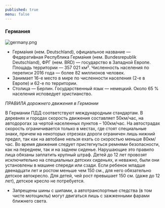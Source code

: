 ```yaml
---
published: true
menu: false
---
```

### Германия
![germany.png]({{site.baseurl}}images/germany.png)

- Герма́ния (нем. Deutschland), официальное название — Федерати́вная Респу́блика Герма́ния (нем. Bundesrepublik Deutschland), ФРГ (нем. BRD) — государство в Западной Европе. Площадь территории — 357 021 км². Численность населения по переписи 2016 года — более 82 миллионов человек.
- Занимает 16-е место в мире по численности населения (2-е в Европе) и 62-е по территории.
- Столица — Берлин. Государственный язык — немецкий. Около 65 % населения исповедует христианство.  
 
 _ПРАВИЛА дорожнего движения в Германии_  
   
В Германии ПДД соответствуют международным стандартам. В деревнях и городах скорость движения составляет 50км/час, на автодорогах за чертой населенных пунктов – 100км/час. На автострадах скорость ограничивается только в местах, где стоят специальные знаки, причем на некоторых отрезках дороги ограничен лишь нижний предел, так как на автобане нельзя ехать со скоростью меньше 80км/час. Во время движения следует пристегнуться ремнями безопасности, как на переднем, так и на заднем сиденье. Нарушающие это правило лица обязаны заплатить крупный штраф. Детей до 12 лет провозят исключительно на специальных детских сиденьях, и неважно, были они установлены в машине спереди или сзади. Если ребенок младше двенадцати лет и ростом меньше чем 150 см., для него обязательно детское автокресло. Для детей, чей рост превышает 150 см. (даже до 12 лет), детское кресло не потребуется.  
  
- Запрещены шины с шипами, а автотранспортные стедства (в том чисте мотоциклы) могут двигаться лишь с зажженными фарами ближнего света.  
  
